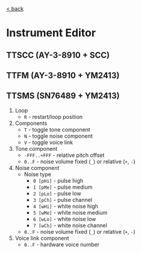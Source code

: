 <a href="trilotracker.md">< back</a>
# Instrument Editor
## TTSCC (AY-3-8910 + SCC)
## TTFM (AY-3-8910 + YM2413)
## TTSMS (SN76489 + YM2413)
1. Loop
    - `R` - restart/loop position
2. Components
    - `T` - toggle tone component
    - `N` - toggle noise component
    - `V` - toggle voice link
3. Tone component
    - `-FFF..+FFF` - relative pitch offset
    - `0..F` - noise volume fixed (`_`) or relative (`+`, `-`)
4. Noise component
    - Noise type
        - `0 [pHi]` - pulse high
        - `1 [pMe]` - pulse medium
        - `2 [pLo]` - pulse low
        - `3 [pCh]` - pulse channel
        - `4 [wHi]` - white noise high
        - `5 [wMe]` - white noise medium
        - `6 [wLo]` - white noise low
        - `7 [wCh]` - white noise channel
    - `0..F` - noise volume fixed (`_`) or relative (`+`, `-`)
5. Voice link component
    - `0..F` - hardware voice number
